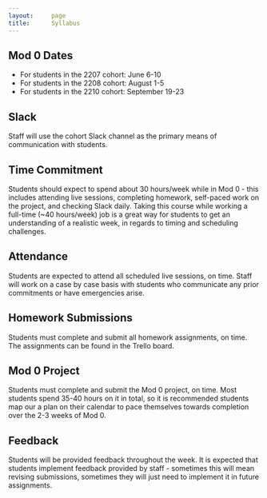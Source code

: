 ```yaml
---
layout:     page
title:      Syllabus
---
```


## Mod 0 Dates

- For students in the 2207 cohort: June 6-10
- For students in the 2208 cohort: August 1-5
- For students in the 2210 cohort: September 19-23

## Slack

Staff will use the cohort Slack channel as the primary means of communication with students.

## Time Commitment

Students should expect to spend about 30 hours/week while in Mod 0 - this includes attending live sessions, completing homework, self-paced work on the project, and checking Slack daily. Taking this course while working a full-time (~40 hours/week) job is a great way for students to get an understanding of a realistic week, in regards to timing and scheduling challenges.

## Attendance

Students are expected to attend all scheduled live sessions, on time. Staff will work on a case by case basis with students who communicate any prior commitments or have emergencies arise.

## Homework Submissions

Students must complete and submit all homework assignments, on time. The assignments can be found in the Trello board.

## Mod 0 Project

Students must complete and submit the Mod 0 project, on time. Most students spend 35-40 hours on it in total, so it is recommended students map our a plan on their calendar to pace themselves towards completion over the 2-3 weeks of Mod 0.

## Feedback

Students will be provided feedback throughout the week. It is expected that students implement feedback provided by staff - sometimes this will mean revising submissions, sometimes they will just need to implement it in future assignments.
